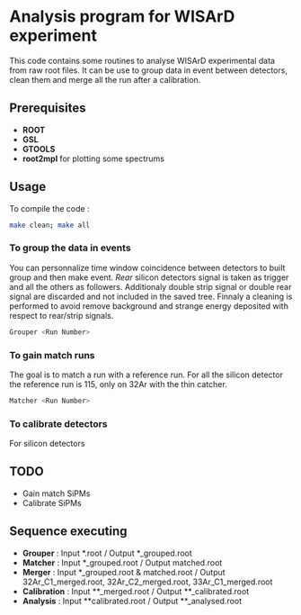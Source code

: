 # Analysis program for WISArD experiment

This code contains some routines to analyse WISArD experimental data from raw root files. It can be use to group data in event between detectors, clean them and merge all the run after a calibration.

## Prerequisites
- **ROOT** 
- **GSL**
- **GTOOLS**
- **root2mpl** for plotting some spectrums

## Usage
To compile the code : 

```bash
make clean; make all
```

### To group the data in events
You can personnalize time window coincidence between detectors to built group and then make event. 
*Rear* silicon detectors signal is taken as trigger and all the others as followers. Additionaly double strip signal or double rear signal are discarded and not included in the saved tree. Finnaly a cleaning is performed to avoid remove background and strange energy deposited with respect to rear/strip signals.

```bash
Grouper <Run Number>
```

### To gain match runs 
The goal is to match a run with a reference run. For all the silicon detector the reference run is 115, only on 32Ar with the thin catcher.

```bash
Matcher <Run Number>
```

### To calibrate detectors
For silicon detectors 



## TODO
- Gain match SiPMs
- Calibrate SiPMs

## Sequence executing
- **Grouper**       : Input *.root                          /           Output *_grouped.root
- **Matcher**       : Input *_grouped.root                  /           Output matched.root
- **Merger**        : Input *_grouped.root & matched.root   /           Output 32Ar_C1_merged.root, 32Ar_C2_merged.root, 33Ar_C1_merged.root
- **Calibration**   : Input **_merged.root                  /           Output **_calibrated.root
- **Analysis**      : Input **calibrated.root               /           Output **_analysed.root
